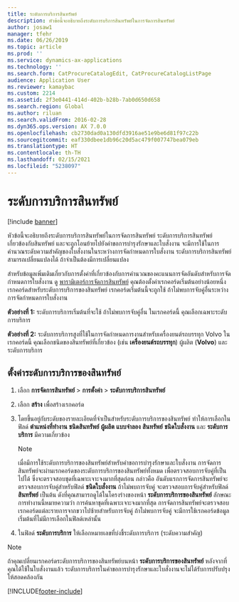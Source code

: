 ```yaml
---
title: ระดับการบริการสินทรัพย์
description: หัวข้อนี้จะอธิบายถึงระดับการบริการสินทรัพย์ในการจัดการสินทรัพย์
author: josaw1
manager: tfehr
ms.date: 06/26/2019
ms.topic: article
ms.prod: ''
ms.service: dynamics-ax-applications
ms.technology: ''
ms.search.form: CatProcureCatalogEdit, CatProcureCatalogListPage
audience: Application User
ms.reviewer: kamaybac
ms.custom: 2214
ms.assetid: 2f3e0441-414d-402b-b28b-7ab0d650d658
ms.search.region: Global
ms.author: riluan
ms.search.validFrom: 2016-02-28
ms.dyn365.ops.version: AX 7.0.0
ms.openlocfilehash: cb2730dad0a130dfd3916ae51e9be6d81f97c22b
ms.sourcegitcommit: eaf330dbee1db96c20d5ac479f007747bea079eb
ms.translationtype: HT
ms.contentlocale: th-TH
ms.lasthandoff: 02/15/2021
ms.locfileid: "5238097"
---
```

# <a name="asset-service-levels"></a>ระดับการบริการสินทรัพย์

[!include [banner](../../includes/banner.md)]

 

หัวข้อนี้จะอธิบายถึงระดับการบริการสินทรัพย์ในการจัดการสินทรัพย์ ระดับการบริการสินทรัพย์เกี่ยวข้องกับสินทรัพย์ และจะถูกโอนย้ายไปยังคำขอการบำรุงรักษาและใบสั่งงาน จะมีการใช้ในการคำนวณระดับความสำคัญของใบสั่งงานในระหว่างการจัดกำหนดการใบสั่งงาน ระดับการบริการสินทรัพย์สามารถเปลี่ยนแปลงได้ ถ้าจำเป็นต้องมีการเปลี่ยนแปลง

สำหรับข้อมูลเพิ่มเติมเกี่ยวกับการตั้งค่าที่เกี่ยวข้องกับการคำนวณของคะแนนการจัดอันดับสำหรับการจัดกำหนดการใบสั่งงาน ดู [พารามิเตอร์การจัดการสินทรัพย์](../setup-for-objects/enterprise-asset-management-parameters.md) คุณต้องตั้งค่าเรกคอร์ดเริ่มต้นอย่างน้อยหนึ่งเรกคอร์ดสำหรับระดับการบริการของสินทรัพย์ เรกคอร์ดเริ่มต้นนี้จะถูกใช้ ถ้าไม่พบการจับคู่อื่นระหว่างการจัดกำหนดการใบสั่งงาน

**ตัวอย่างที่ 1:** ระดับการบริการเริ่มต้นที่จะใช้ ถ้าไม่พบการจับคู่อื่น ในเรกคอร์ดนี้ คุณเลือกเฉพาะระดับการบริการ

**ตัวอย่างที่ 2:** ระดับการบริการสูงที่ใช้ในการจัดกำหนดการงานสำหรับเครื่องยนต์รถบรรทุก Volvo ในเรกคอร์ดนี้ คุณเลือกชนิดของสินทรัพย์ที่เกี่ยวข้อง (เช่น **เครื่องยนต์รถบรรทุก**) ผู้ผลิต (**Volvo**) และระดับการบริการ

## <a name="set-up-asset-service-levels"></a>ตั้งค่าระดับการบริการของสินทรัพย์

1. เลือก **การจัดการสินทรัพย์** \> **การตั้งค่า** \> **ระดับการบริการสินทรัพย์**
2. เลือก **สร้าง** เพื่อสร้างเรกคอร์ด
3. โดยขึ้นอยู่กับระดับของรายละเอียดที่จำเป็นสำหรับระดับการบริการของสินทรัพย์ ทำให้การเลือกในฟิลด์ **ตำแหน่งที่ทำงาน** **ชนิดสินทรัพย์** **ผู้ผลิต** **แบบจำลอง** **สินทรัพย์** **ชนิดใบสั่งงาน** และ **ระดับการบริการ** มีความเกี่ยวข้อง

    > [!NOTE]
    > เมื่อมีการใช้ระดับการบริการของสินทรัพย์สำหรับคำขอการบำรุงรักษาและใบสั่งงาน การจัดการสินทรัพย์จะผ่านเรกคอร์ดของระดับการบริการของสินทรัพย์ทั้งหมด เพื่อตรวจสอบการจับคู่ที่เป็นไปได้ ซึ่งจะตรวจสอบชุดที่เฉพาะเจาะจงมากที่สุดก่อน กล่าวคือ อันดับแรกการจัดการสินทรัพย์จะตรวจสอบการจับคู่สำหรับฟิลด์ **ชนิดใบสั่งงาน** ถ้าไม่พบการจับคู่ จะตรวจสอบการจับคู่สำหรับฟิลด์ **สินทรัพย์** เป็นต้น ดังที่คุณสามารถดูได้ในโครงร่างของหน้า **ระดับการบริการของสินทรัพย์** ลักษณะการทำงานนี้หมายความว่า การค้นหาชุดที่เฉพาะเจาะจงมากที่สุด การจัดการสินทรัพย์จะตรวจสอบเรกคอร์ดแต่ละรายการจากขวาไปซ้ายสำหรับการจับคู่ ถ้าไม่พบการจับคู่ จะมีการใช้เรกคอร์ดข้อมูลเริ่มต้นที่ไม่มีการเลือกในฟิลด์เหล่านั้น

4. ในฟิลด์ **ระดับการบริการ** ให้เลือกหมายเลขที่บ่งชี้ระดับการบริการ (ระดับความสำคัญ)


> [!NOTE]
> ถ้าคุณเปลี่ยนเรกคอร์ดระดับการบริการของสินทรัพย์บนหน้า **ระดับการบริการของสินทรัพย์** หลังจากที่คุณได้ใช้ในใบสั่งงานแล้ว ระดับการบริการในคำขอการบำรุงรักษาและใบสั่งงานจะไม่ได้รับการปรับปรุงให้สอดคล้องกัน


[!INCLUDE[footer-include](../../../includes/footer-banner.md)]
